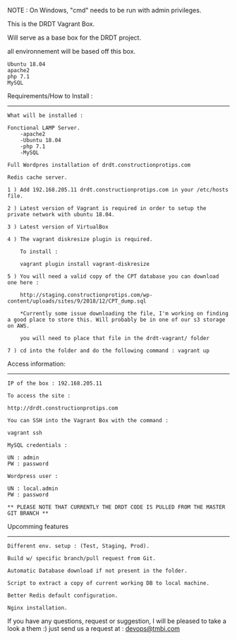 NOTE : On Windows, "cmd" needs to be run with admin privileges.

This is the DRDT Vagrant Box.

Will serve as a base box for the DRDT project.

all environnement will be based off this box.

	Ubuntu 18.04
	apache2
	php 7.1
	MySQL


Requirements/How to Install :
__________________

	What will be installed :

	Fonctional LAMP Server. 
		-apache2
		-Ubuntu 18.04
		-php 7.1
		-MySQL

	Full Wordpres installation of drdt.constructionprotips.com

	Redis cache server.

	1 ) Add 192.168.205.11 drdt.constructionprotips.com in your /etc/hosts file.

	2 ) Latest version of Vagrant is required in order to setup the private network with ubuntu 18.04.

	3 ) Latest version of VirtualBox

	4 ) The vagrant diskresize plugin is required.

		To install :

		vagrant plugin install vagrant-diskresize

	5 ) You will need a valid copy of the CPT database you can download one here :

		http://staging.constructionprotips.com/wp-content/uploads/sites/9/2018/12/CPT_dump.sql

		*Currently some issue downloading the file, I'm working on finding a good place to store this. Will probably be in one of our s3 storage on AWS.

		you will need to place that file in the drdt-vagrant/ folder
		
	7 ) cd into the folder and do the following command : vagrant up

Access information:
___________________

	IP of the box : 192.168.205.11

	To access the site :

	http://drdt.constructionprotips.com

	You can SSH into the Vagrant Box with the command :

	vagrant ssh

	MySQL credentials :

	UN : admin
	PW : password

	Wordpress user :

	UN : local.admin
	PW : password

	** PLEASE NOTE THAT CURRENTLY THE DRDT CODE IS PULLED FROM THE MASTER GIT BRANCH **


Upcomming features 
___________________

	Different env. setup : (Test, Staging, Prod).

	Build w/ specific branch/pull request from Git.

	Automatic Database download if not present in the folder.

	Script to extract a copy of current working DB to local machine.

	Better Redis default configuration.

	Nginx installation.
	
If you have any questions, request or suggestion, I will be pleased to take a look a them :) just send us a request at :
devops@tmbi.com

